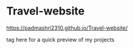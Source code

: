 # Travel-website
 https://padmashri2310.github.io/Travel-website/ 
 
 tag here for a quick preview of my projects
